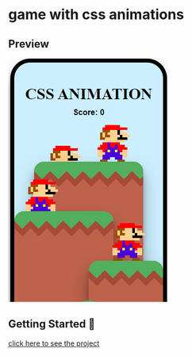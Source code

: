 # game with css animations

## Preview

![](https://github.com/fabio-andres/game-with-css/blob/master/Captura%20de%20pantalla%202022-08-18%20014434.png)

## Getting Started 🚀

[click here to see the project](https://fabio-andres.github.io/game-with-css/)
